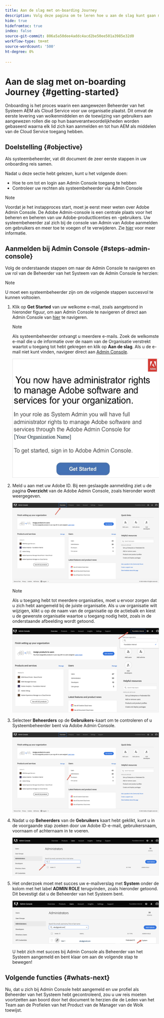 ```yaml
---
title: Aan de slag met on-boarding Journey
description: Volg deze pagina om te leren hoe u aan de slag kunt gaan met een instapreis
hide: true
hidefromtoc: true
index: false
source-git-commit: 806a5a50dee4addc4acd2be50ee501a3985e32d0
workflow-type: tm+mt
source-wordcount: '500'
ht-degree: 0%

---
```


# Aan de slag met on-boarding Journey {#getting-started}

Onboarding is het proces waarin een aangewezen Beheerder van het Systeem AEM als Cloud Service voor uw organisatie plaatst. Dit omvat de eerste levering van wolkenmiddelen en de toewijzing van gebruikers aan aangewezen rollen die op hun baanverantwoordelijkheden worden gebaseerd waarna elk lid zich kan aanmelden en tot hun AEM als middelen van de Cloud Service toegang hebben.

## Doelstelling {#objective}

Als systeembeheerder, vat dit document de zeer eerste stappen in uw onboarding reis samen.

Nadat u deze sectie hebt gelezen, kunt u het volgende doen:

* Hoe te om tot en login aan Admin Console toegang te hebben
* Controleer uw rechten als systeembeheerder via Admin Console

>[!NOTE]
>Voordat je het instapproces start, moet je eerst meer weten over Adobe Admin Console. De Adobe Admin-console is een centrale plaats voor het beheren en beheren van uw Adobe-productlicenties en -gebruikers. Uw systeembeheerder zal zich bij de console van Admin van Adobe aanmelden om gebruikers en meer toe te voegen of te verwijderen. Zie [hier](https://experienceleague.adobe.com/docs/experience-manager-cloud-service/onboarding/onboarding-concepts/admin-console.html?lang=en) voor meer informatie.


## Aanmelden bij Admin Console {#steps-admin-console}

Volg de onderstaande stappen om naar de Admin Console te navigeren en uw rol van de Beheerder van het Systeem van de Admin Console te herzien:

>[!NOTE]
>U moet een systeembeheerder zijn om de volgende stappen succesvol te kunnen voltooien.

1. Klik op **Get Started** van uw welkome e-mail, zoals aangetoond in hieronder figuur, om aan Admin Console te navigeren of direct aan Admin Console van [hier](https://adminconsole.adobe.com) te navigeren.

   >[!NOTE]
   >Als systeembeheerder ontvangt u meerdere e-mails. Zoek de welkomste e-mail die u de informatie over de naam van de Organisatie verstrekt waartot u toegang tot hebt gekregen en klik op **Aan de slag**. Als u de e-mail niet kunt vinden, navigeer direct aan [Admin Console](https://adminconsole.adobe.com/).

   ![](/help/onboarding/onboarding-journey/assets/sys-admin-getstarted.png)

1. Meld u aan met uw Adobe ID. Bij een geslaagde aanmelding ziet u de pagina **Overzicht** van de Adobe Admin Console, zoals hieronder wordt weergegeven.

   ![](/help/onboarding/onboarding-journey/assets/get-started1.png)

   >[!NOTE]
   >Als u toegang hebt tot meerdere organisaties, moet u ervoor zorgen dat u zich hebt aangemeld bij de juiste organisatie. Als u uw organisatie wilt wijzigen, klikt u op de naam van de organisatie op de actiebalk en kiest u de gewenste organisatie waartoe u toegang nodig hebt, zoals in de onderstaande afbeelding wordt getoond.

   ![](/help/onboarding/onboarding-journey/assets/admin-console-orgswitch.png)

1. Selecteer **Beheerders** op de **Gebruikers**-kaart om te controleren of u Systeembeheerder bent via Adobe Admin Console.

   ![](/help/onboarding/onboarding-journey/assets/get-started2.png)

1. Nadat u op **Beheerders** van de **Gebruikers** kaart hebt geklikt, kunt u in de voorgaande stap zoeken door uw Adobe ID-e-mail, gebruikersnaam, voornaam of achternaam in te voeren.

   ![](/help/onboarding/onboarding-journey/assets/get-started3.png)

1. Het onderzoek moet met succes uw e-mailverslag met **System** onder de kolom met het label **ADMIN ROLE** terugvinden, zoals hieronder getoond. Dit bevestigt dat u de Beheerder van het Systeem bent.

   ![](/help/onboarding/onboarding-journey/assets/get-started4.png)

   U hebt zich met succes bij Admin Console als Beheerder van het Systeem aangemeld en bent klaar om aan de volgende stap te bewegen!

## Volgende functies {#whats-next}

Nu, dat u zich bij Admin Console hebt aangemeld en uw profiel als Beheerder van het Systeem hebt gecontroleerd, zou u uw reis moeten voortzetten aan boord door het document te herzien die de Leden van het Team aan de Profielen van het Product van de Manager van de Wolk toewijst.

